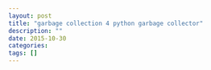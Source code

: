 ```yaml
---
layout: post
title: "garbage collection 4 python garbage collector"
description: ""
date: 2015-10-30
categories: 
tags: []
---
```


